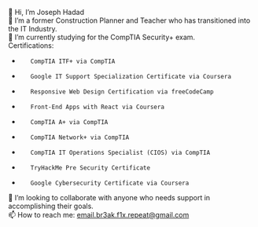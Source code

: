 👋 Hi, I’m Joseph Hadad <br />
👀 I’m a former Construction Planner and Teacher who has transitioned into the IT Industry. <br />
🌱 I’m currently studying for the CompTIA Security+ exam. <br />
Certifications: 
-        CompTIA ITF+ via CompTIA
-        Google IT Support Specialization Certificate via Coursera 
-        Responsive Web Design Certification via freeCodeCamp
-        Front-End Apps with React via Coursera
-        CompTIA A+ via CompTIA
-        CompTIA Network+ via CompTIA
-        CompTIA IT Operations Specialist (CIOS) via CompTIA
-        TryHackMe Pre Security Certificate
-        Google Cybersecurity Certificate via Coursera
💞️ I’m looking to collaborate with anyone who needs support in accomplishing their goals. <br />
📫 How to reach me: email.br3ak.f1x.repeat@gmail.com <br />

<!---
JFHaddad1/JFHaddad1 is a ✨ special ✨ repository because its `README.md` (this file) appears on your GitHub profile.
You can click the Preview link to take a look at your changes.
--->
